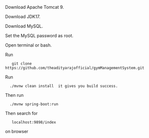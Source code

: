 Download Apache Tomcat 9.

Download JDK17.

Download MySQL.

Set the MySQL password as root.

Open terminal or bash.

Run
       
       git clone https://github.com/theadityarajofficial/gymManagementSystem.git
       
Run 

      ./mvnw clean install  it gives you build success. 

Then run 
   
      ./mvnw spring-boot:run

Then search for 
        
       localhost:9898/index
on browser 
